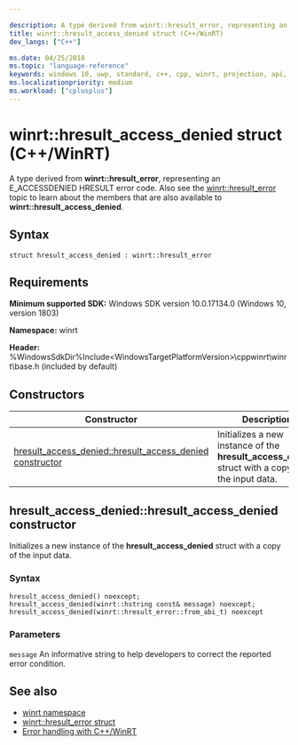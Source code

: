 ```yaml
---

description: A type derived from winrt::hresult_error, representing an E_ACCESSDENIED HRESULT error code.
title: winrt::hresult_access_denied struct (C++/WinRT)
dev_langs: ["C++"]

ms.date: 04/25/2018
ms.topic: "language-reference"
keywords: windows 10, uwp, standard, c++, cpp, winrt, projection, api, reference, hresult, error, code, E_ACCESSDENIED
ms.localizationpriority: medium
ms.workload: ["cplusplus"]
---
```


# winrt::hresult_access_denied struct (C++/WinRT)
A type derived from **winrt::hresult_error**, representing an E_ACCESSDENIED HRESULT error code. Also see the [winrt::hresult_error](hresult-error.md) topic to learn about the members that are also available to **winrt::hresult_access_denied**.

## Syntax
```cppwinrt
struct hresult_access_denied : winrt::hresult_error
```

## Requirements
**Minimum supported SDK:** Windows SDK version 10.0.17134.0 (Windows 10, version 1803)

**Namespace:** winrt

**Header:** %WindowsSdkDir%Include\<WindowsTargetPlatformVersion>\cppwinrt\winrt\base.h (included by default)

## Constructors
|Constructor|Description|
|------------|-----------------|
|[hresult_access_denied::hresult_access_denied constructor](#hresult_access_deniedhresult_access_denied-constructor)|Initializes a new instance of the **hresult_access_denied** struct with a copy of the input data.|

## hresult_access_denied::hresult_access_denied constructor
Initializes a new instance of the **hresult_access_denied** struct with a copy of the input data.

### Syntax
```cppwinrt
hresult_access_denied() noexcept;
hresult_access_denied(winrt::hstring const& message) noexcept;
hresult_access_denied(winrt::hresult_error::from_abi_t) noexcept
```

### Parameters
`message`
An informative string to help developers to correct the reported error condition.

## See also 
* [winrt namespace](../winrt.md)
* [winrt::hresult_error struct](hresult-error.md)
* [Error handling with C++/WinRT](/windows/uwp/cpp-and-winrt-apis/error-handling)
